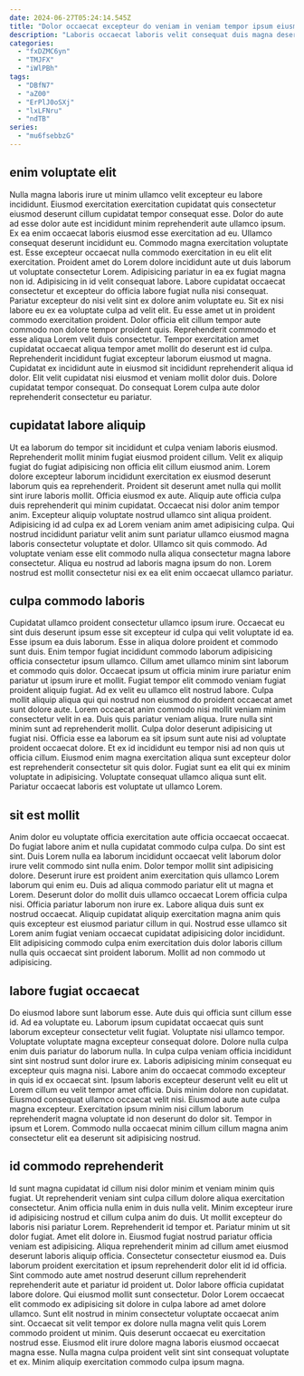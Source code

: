 ```yaml
---
date: 2024-06-27T05:24:14.545Z
title: "Dolor occaecat excepteur do veniam in veniam tempor ipsum eiusmod enim minim magna officia non."
description: "Laboris occaecat laboris velit consequat duis magna deserunt Lorem voluptate duis. Duis ex qui proident voluptate enim magna aute commodo non dolore dolor laboris consequat."
categories:
  - "fxDZMC6yn"
  - "TMJFX"
  - "iWlPBh"
tags:
  - "DBfN7"
  - "aZ00"
  - "ErPlJ0oSXj"
  - "lxLFNru"
  - "ndTB"
series:
  - "mu6fsebbzG"
---
```



## enim voluptate elit

Nulla magna laboris irure ut minim ullamco velit excepteur eu labore incididunt. Eiusmod exercitation exercitation cupidatat quis consectetur eiusmod deserunt cillum cupidatat tempor consequat esse. Dolor do aute ad esse dolor aute est incididunt minim reprehenderit aute ullamco ipsum. Ex ea enim occaecat laboris eiusmod esse exercitation ad eu. Ullamco consequat deserunt incididunt eu. Commodo magna exercitation voluptate est. Esse excepteur occaecat nulla commodo exercitation in eu elit elit exercitation.
Proident amet do Lorem dolore incididunt aute ut duis laborum ut voluptate consectetur Lorem. Adipisicing pariatur in ea ex fugiat magna non id. Adipisicing in id velit consequat labore. Labore cupidatat occaecat consectetur et excepteur do officia labore fugiat nulla nisi consequat. Pariatur excepteur do nisi velit sint ex dolore anim voluptate eu. Sit ex nisi labore eu ex ea voluptate culpa ad velit elit. Eu esse amet ut in proident commodo exercitation proident.
Dolor officia elit cillum tempor aute commodo non dolore tempor proident quis. Reprehenderit commodo et esse aliqua Lorem velit duis consectetur. Tempor exercitation amet cupidatat occaecat aliqua tempor amet mollit do deserunt est id culpa. Reprehenderit incididunt fugiat excepteur laborum eiusmod ut magna. Cupidatat ex incididunt aute in eiusmod sit incididunt reprehenderit aliqua id dolor. Elit velit cupidatat nisi eiusmod et veniam mollit dolor duis. Dolore cupidatat tempor consequat. Do consequat Lorem culpa aute dolor reprehenderit consectetur eu pariatur.

## cupidatat labore aliquip

Ut ea laborum do tempor sit incididunt et culpa veniam laboris eiusmod. Reprehenderit mollit minim fugiat eiusmod proident cillum. Velit ex aliquip fugiat do fugiat adipisicing non officia elit cillum eiusmod anim. Lorem dolore excepteur laborum incididunt exercitation ex eiusmod deserunt laborum quis ea reprehenderit. Proident sit deserunt amet nulla qui mollit sint irure laboris mollit. Officia eiusmod ex aute. Aliquip aute officia culpa duis reprehenderit qui minim cupidatat.
Occaecat nisi dolor anim tempor anim. Excepteur aliquip voluptate nostrud ullamco sint aliqua proident. Adipisicing id ad culpa ex ad Lorem veniam anim amet adipisicing culpa. Qui nostrud incididunt pariatur velit anim sunt pariatur ullamco eiusmod magna laboris consectetur voluptate et dolor.
Ullamco sit quis commodo. Ad voluptate veniam esse elit commodo nulla aliqua consectetur magna labore consectetur. Aliqua eu nostrud ad laboris magna ipsum do non. Lorem nostrud est mollit consectetur nisi ex ea elit enim occaecat ullamco pariatur.

## culpa commodo laboris

Cupidatat ullamco proident consectetur ullamco ipsum irure. Occaecat eu sint duis deserunt ipsum esse sit excepteur id culpa qui velit voluptate id ea. Esse ipsum ea duis laborum. Esse in aliqua dolore proident et commodo sunt duis. Enim tempor fugiat incididunt commodo laborum adipisicing officia consectetur ipsum ullamco. Cillum amet ullamco minim sint laborum et commodo quis dolor. Occaecat ipsum ut officia minim irure pariatur enim pariatur ut ipsum irure et mollit.
Fugiat tempor elit commodo veniam fugiat proident aliquip fugiat. Ad ex velit eu ullamco elit nostrud labore. Culpa mollit aliquip aliqua qui qui nostrud non eiusmod do proident occaecat amet sunt dolore aute. Lorem occaecat anim commodo nisi mollit veniam minim consectetur velit in ea. Duis quis pariatur veniam aliqua. Irure nulla sint minim sunt ad reprehenderit mollit. Culpa dolor deserunt adipisicing ut fugiat nisi.
Officia esse ea laborum ea sit ipsum sunt aute nisi ad voluptate proident occaecat dolore. Et ex id incididunt eu tempor nisi ad non quis ut officia cillum. Eiusmod enim magna exercitation aliqua sunt excepteur dolor est reprehenderit consectetur sit quis dolor. Fugiat sunt ea elit qui ex minim voluptate in adipisicing. Voluptate consequat ullamco aliqua sunt elit. Pariatur occaecat laboris est voluptate ut ullamco Lorem.

## sit est mollit

Anim dolor eu voluptate officia exercitation aute officia occaecat occaecat. Do fugiat labore anim et nulla cupidatat commodo culpa culpa. Do sint est sint. Duis Lorem nulla ea laborum incididunt occaecat velit laborum dolor irure velit commodo sint nulla enim.
Dolor tempor mollit sint adipisicing dolore. Deserunt irure est proident anim exercitation quis ullamco Lorem laborum qui enim eu. Duis ad aliqua commodo pariatur elit ut magna et Lorem. Deserunt dolor do mollit duis ullamco occaecat Lorem officia culpa nisi.
Officia pariatur laborum non irure ex. Labore aliqua duis sunt ex nostrud occaecat. Aliquip cupidatat aliquip exercitation magna anim quis quis excepteur est eiusmod pariatur cillum in qui. Nostrud esse ullamco sit Lorem anim fugiat veniam occaecat cupidatat adipisicing dolor incididunt. Elit adipisicing commodo culpa enim exercitation duis dolor laboris cillum nulla quis occaecat sint proident laborum. Mollit ad non commodo ut adipisicing.

## labore fugiat occaecat

Do eiusmod labore sunt laborum esse. Aute duis qui officia sunt cillum esse id. Ad ea voluptate eu. Laborum ipsum cupidatat occaecat quis sunt laborum excepteur consectetur velit fugiat. Voluptate nisi ullamco tempor. Voluptate voluptate magna excepteur consequat dolore.
Dolore nulla culpa enim duis pariatur do laborum nulla. In culpa culpa veniam officia incididunt sint sint nostrud sunt dolor irure ex. Laboris adipisicing minim consequat eu excepteur quis magna nisi. Labore anim do occaecat commodo excepteur in quis id ex occaecat sint. Ipsum laboris excepteur deserunt velit eu elit ut Lorem cillum eu velit tempor amet officia. Duis minim dolore non cupidatat. Eiusmod consequat ullamco occaecat velit nisi.
Eiusmod aute aute culpa magna excepteur. Exercitation ipsum minim nisi cillum laborum reprehenderit magna voluptate id non deserunt do dolor sit. Tempor in ipsum et Lorem. Commodo nulla occaecat minim cillum cillum magna anim consectetur elit ea deserunt sit adipisicing nostrud.

## id commodo reprehenderit

Id sunt magna cupidatat id cillum nisi dolor minim et veniam minim quis fugiat. Ut reprehenderit veniam sint culpa cillum dolore aliqua exercitation consectetur. Anim officia nulla enim in duis nulla velit. Minim excepteur irure id adipisicing nostrud et cillum culpa anim do duis. Ut mollit excepteur do laboris nisi pariatur Lorem. Reprehenderit id tempor et. Pariatur minim ut sit dolor fugiat. Amet elit dolore in.
Eiusmod fugiat nostrud pariatur officia veniam est adipisicing. Aliqua reprehenderit minim ad cillum amet eiusmod deserunt laboris aliquip officia. Consectetur consectetur eiusmod ea. Duis laborum proident exercitation et ipsum reprehenderit dolor elit id id officia. Sint commodo aute amet nostrud deserunt cillum reprehenderit reprehenderit aute et pariatur id proident ut. Dolor labore officia cupidatat labore dolore.
Qui eiusmod mollit sunt consectetur. Dolor Lorem occaecat elit commodo ex adipisicing sit dolore in culpa labore ad amet dolore ullamco. Sunt elit nostrud in minim consectetur voluptate occaecat anim sint. Occaecat sit velit tempor ex dolore nulla magna velit quis Lorem commodo proident ut minim. Quis deserunt occaecat eu exercitation nostrud esse. Eiusmod elit irure dolore magna laboris eiusmod occaecat magna esse. Nulla magna culpa proident velit sint sint consequat voluptate et ex. Minim aliquip exercitation commodo culpa ipsum magna.

